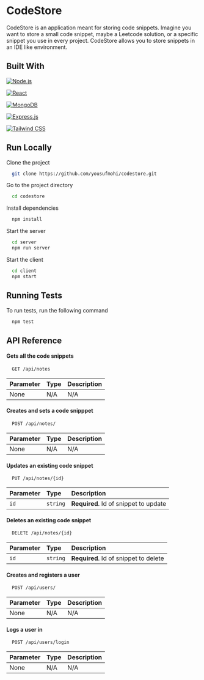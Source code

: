 # CodeStore

CodeStore is an application meant for storing code snippets. Imagine you want to store a small code snippet, maybe a Leetcode solution, or a specific snippet you use in every project. CodeStore allows you to store snippets in an IDE like environment.


## Built With

[![Node.js][Node.js]][Node-url] 

[![React][React.js]][React-url]

[![MongoDB][MongoDB]][MongoDB-url]

[![Express.js][Express.js]][Express-url]

[![Tailwind CSS][TailwindCSS]][TailwindCSS-url]
 
## Run Locally

Clone the project

```bash
  git clone https://github.com/yousufmohi/codestore.git
```

Go to the project directory

```bash
  cd codestore
```

Install dependencies

```bash
  npm install
```

Start the server

```bash
  cd server
  npm run server
```

Start the client

```bash
  cd client
  npm start
```



## Running Tests

To run tests, run the following command

```bash
  npm test
```
[React.js]: https://img.shields.io/badge/React-20232A?style=for-the-badge&logo=react&logoColor=61DAFB
[React-url]: https://reactjs.org/


[Node.js]: https://img.shields.io/badge/Node.js-339933?style=for-the-badge&logo=nodedotjs&logoColor=white
[Node-url]: https://nodejs.org/


[MongoDB]: https://img.shields.io/badge/MongoDB-47A248?style=for-the-badge&logo=mongodb&logoColor=white
[MongoDB-url]: https://www.mongodb.com/


[Express.js]: https://img.shields.io/badge/Express.js-000000?style=for-the-badge&logo=express&logoColor=white
[Express-url]: https://expressjs.com/


[TailwindCSS]: https://img.shields.io/badge/Tailwind_CSS-38B2AC?style=for-the-badge&logo=tailwind-css&logoColor=white
[TailwindCSS-url]: https://tailwindcss.com/
## API Reference

#### Gets all the code snippets

```markdown
  GET /api/notes
```

| Parameter | Type     | Description                |
| :-------- | :------- | :------------------------- |
| None | N/A | N/A |

#### Creates and sets a code snipppet

```markdown
  POST /api/notes/
```

| Parameter | Type     | Description                       |
| :-------- | :------- | :-------------------------------- |
| None      | N/A | N/A |

#### Updates an existing code snippet

```markdown
  PUT /api/notes/{id}
```

| Parameter | Type     | Description                       |
| :-------- | :------- | :-------------------------------- |
| `id`    | `string` | **Required**. Id of snippet to update |

#### Deletes an existing code snippet

```markdown
  DELETE /api/notes/{id}
```

| Parameter | Type     | Description                       |
| :-------- | :------- | :-------------------------------- |
| `id`    | `string` | **Required**. Id of snippet to delete |


#### Creates and registers a user

```markdown
  POST /api/users/
```

| Parameter | Type     | Description                       |
| :-------- | :------- | :-------------------------------- |
| None      | N/A | N/A |


#### Logs a user in

```markdown
  POST /api/users/login
```

| Parameter | Type     | Description                       |
| :-------- | :------- | :-------------------------------- |
| None      | N/A | N/A |